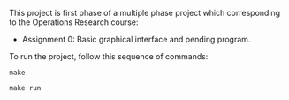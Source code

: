 This project is first phase of a multiple phase project which corresponding to the Operations Research course:
- Assignment 0: Basic graphical interface and pending program.

To run the project, follow this sequence of commands:

``make``

``make run``

